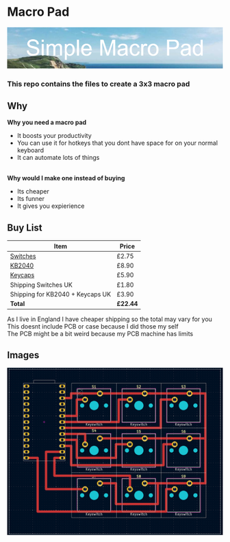 # Macro Pad
![Cover](/Images/Cover.png)

### This repo contains the files to create a 3x3 macro pad
## Why
**Why you need a macro pad**
- It boosts your productivity
- You can use it for hotkeys that you dont have space for on your normal keyboard
- It can automate lots of things


<br>**Why would I make one instead of buying**
- Its cheaper
- Its funner
- It gives you expierience


## Buy List
| **Item**                 | **Price**  |
| ------------------------ | ---------- |
| [Switches](https://mechboards.co.uk/collections/switches/products/gateron-g-pro-3-0-yellow?_pos=16&_fid=a9b4c57e8&_ss=c)                | £2.75      |
| [KB2040](https://thepihut.com/products/adafruit-kb2040-rp2040-kee-boar-driver) | £8.90      |
| [Keycaps](https://thepihut.com/products/black-dsa-keycaps-for-mx-compatible-switches-10-pack)          | £5.90      |
Shipping Switches UK | £1.80
Shipping for KB2040 + Keycaps UK | £3.90
| **Total**                | **£22.44** |

As I live in England I have cheaper shipping so the total may vary for you  <br>
This doesnt include PCB or case because I did those my self <br>
The PCB might be a bit weird because my PCB machine has limits

## Images
![The pcb in KiCad](Images/pcb_editor.png)
